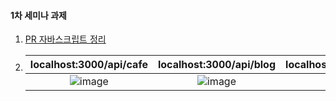 #### 1차 세미나 과제

1. [PR 자바스크립트 정리](https://github.com/WITH-SOPT-SERVER/SHARED-LEARNING/pull/64/commits/2e97cfb454f0149a15ac42bf16972f61cae29e5b)

2. 
   |localhost:3000/api/cafe|localhost:3000/api/blog|localhost:3000/api/news|localhost:3000/api/news/like|
   |:---:|:---:|:---:|:---:|
   |![image](https://user-images.githubusercontent.com/35513039/66384365-97895880-e9f9-11e9-9e1b-92fe4b8ca5d8.png)|![image](https://user-images.githubusercontent.com/35513039/66384755-49288980-e9fa-11e9-85a1-3f93ee44ab2e.png)|![image](https://user-images.githubusercontent.com/35513039/66384792-59406900-e9fa-11e9-9f45-e448d7826ccd.png)|![image](https://user-images.githubusercontent.com/35513039/66384814-665d5800-e9fa-11e9-87a9-4671cdba045a.png)|